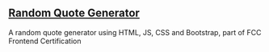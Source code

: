 ## [Random Quote Generator](https://github.com/ozzypt/random-quote-generator)

A random quote generator using HTML, JS, CSS and Bootstrap, part of FCC Frontend Certification
